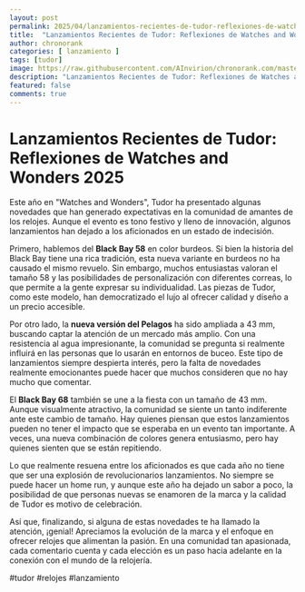 ```yaml
---
layout: post
permalink: 2025/04/lanzamientos-recientes-de-tudor-reflexiones-de-watches-and-wonders-2025
title:  "Lanzamientos Recientes de Tudor: Reflexiones de Watches and Wonders 2025"
author: chronorank
categories: [ lanzamiento ]
tags: [tudor]
image: https://raw.githubusercontent.com/AInvirion/chronorank.com/master/images/posts/20250405080128.png
description: "Lanzamientos Recientes de Tudor: Reflexiones de Watches and Wonders 2025"
featured: false
comments: true
---
```

# Lanzamientos Recientes de Tudor: Reflexiones de Watches and Wonders 2025  
Este año en "Watches and Wonders", Tudor ha presentado algunas novedades que han generado expectativas en la comunidad de amantes de los relojes. Aunque el evento es tono festivo y lleno de innovación, algunos lanzamientos han dejado a los aficionados en un estado de indecisión.  
  
Primero, hablemos del **Black Bay 58** en color burdeos. Si bien la historia del Black Bay tiene una rica tradición, esta nueva variante en burdeos no ha causado el mismo revuelo. Sin embargo, muchos entusiastas valoran el tamaño 58 y las posibilidades de personalización con diferentes correas, lo que permite a la gente expresar su individualidad. Las piezas de Tudor, como este modelo, han democratizado el lujo al ofrecer calidad y diseño a un precio accesible.  
  
Por otro lado, la **nueva versión del Pelagos** ha sido ampliada a 43 mm, buscando captar la atención de un mercado más amplio. Con una resistencia al agua impresionante, la comunidad se pregunta si realmente influirá en las personas que lo usarán en entornos de buceo. Este tipo de lanzamientos siempre despierta interés, pero la falta de novedades realmente emocionantes puede hacer que muchos consideren que no hay mucho que comentar.  
  
El **Black Bay 68** también se une a la fiesta con un tamaño de 43 mm. Aunque visualmente atractivo, la comunidad se siente un tanto indiferente ante este cambio de tamaño. Hay quienes piensan que estos lanzamientos pueden no tener el impacto que se esperaba en un evento tan importante. A veces, una nueva combinación de colores genera entusiasmo, pero hay quienes sienten que se están repitiendo.  
  
Lo que realmente resuena entre los aficionados es que cada año no tiene que ser una explosión de revolucionarios lanzamientos. No siempre se puede hacer un home run, y aunque este año ha dejado un sabor a poco, la posibilidad de que personas nuevas se enamoren de la marca y la calidad de Tudor es motivo de celebración.  
  
Así que, finalizando, si alguna de estas novedades te ha llamado la atención, ¡genial! Apreciamos la evolución de la marca y el enfoque en ofrecer relojes que alimentan la pasión. En una comunidad tan apasionada, cada comentario cuenta y cada elección es un paso hacia adelante en la conexión con el mundo de la relojería.  

#tudor #relojes #lanzamiento